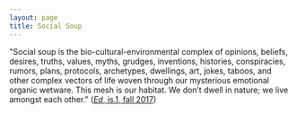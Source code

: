 ```yaml
---
layout: page
title: Social Soup
---
```


"Social soup is the bio-cultural-environmental complex of opinions, beliefs, desires, truths, values, myths, grudges, inventions, histories, conspiracies, rumors, plans, protocols, archetypes, dwellings, art, jokes, taboos, and other complex vectors of life woven through our mysterious emotional organic wetware. This mesh is our habitat. We don’t dwell in nature; we live amongst each other." \([_Ed_, is.1, fall 2017]()\)

